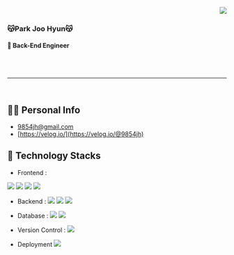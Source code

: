 
  
  <img align="right" src="https://github-readme-stats.vercel.app/api?username=JHPARK0504&show_icons=true&theme=buefy"/><br>
  ### 😽Park Joo Hyun😽
  #### __🌱 Back-End Engineer__
  <br>
  <br>
  
  ---
 <br>
   
## 🙋‍♂️ Personal Info
- 9854jh@gmail.com
- [https://velog.io/](https://velog.io/@9854jh)

  
## 🔨 Technology Stacks
- Frontend :

<span><img src="https://img.shields.io/badge/html5-%23E34F26.svg?style=for-the-badge&logo=html5&logoColor=white"/></span>
<span><img src="https://img.shields.io/badge/css3-%231572B6.svg?style=for-the-badge&logo=css3&logoColor=white"/></span>
<span><img src="https://img.shields.io/badge/javascript-%23323330.svg?style=for-the-badge&logo=javascript&logoColor=%23F7DF1E"/></span>
<span><img src="https://img.shields.io/badge/react-%2320232a.svg?style=for-the-badge&logo=react&logoColor=%2361DAFB"/></span>


- Backend : <span><img src="https://img.shields.io/badge/node.js-6DA55F?style=for-the-badge&logo=node.js&logoColor=white"/></span>
<span><img src="https://img.shields.io/badge/node.js-6DA55F?style=for-the-badge&logo=node.js&logoColor=white"/></span>
<span><img src="https://img.shields.io/badge/java-%23ED8B00.svg?style=for-the-badge&logo=java&logoColor=white"></span> 

- Database :
<span><img src="https://img.shields.io/badge/mysql-%2300f.svg?style=for-the-badge&logo=mysql&logoColor=white"></span>
<span><img src="https://img.shields.io/badge/MongoDB-%234ea94b.svg?style=for-the-badge&logo=mongodb&logoColor=white"></span>


- Version Control :
<span><img src="https://img.shields.io/badge/github-%23121011.svg?style=for-the-badge&logo=github&logoColor=white"/></span>
- Deployment
<span><img src="https://img.shields.io/badge/AWS-%23FF9900.svg?style=for-the-badge&logo=amazon-aws&logoColor=white"></span>
 
